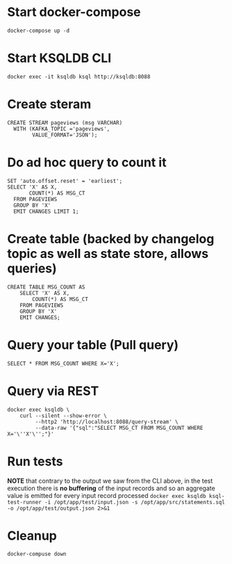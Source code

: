 # Start docker-compose 
`docker-compose up -d`

# Start KSQLDB CLI 
`docker exec -it ksqldb ksql http://ksqldb:8088`

# Create steram 
```
CREATE STREAM pageviews (msg VARCHAR)
  WITH (KAFKA_TOPIC ='pageviews',
        VALUE_FORMAT='JSON');
```

# Do ad hoc query to count it 
```
SET 'auto.offset.reset' = 'earliest';
SELECT 'X' AS X,
       COUNT(*) AS MSG_CT
  FROM PAGEVIEWS
  GROUP BY 'X'
  EMIT CHANGES LIMIT 1;
```

# Create table (backed by changelog topic as well as state store, allows queries)
```
CREATE TABLE MSG_COUNT AS
    SELECT 'X' AS X,
        COUNT(*) AS MSG_CT
    FROM PAGEVIEWS
    GROUP BY 'X'
    EMIT CHANGES;
```

# Query your table (Pull query)
`SELECT * FROM MSG_COUNT WHERE X='X';`

# Query via REST 
```
docker exec ksqldb \
    curl --silent --show-error \
         --http2 'http://localhost:8088/query-stream' \
         --data-raw '{"sql":"SELECT MSG_CT FROM MSG_COUNT WHERE X='\''X'\'';"}'
```

# Run tests
**NOTE** that contrary to the output we saw from the CLI above, in the test execution there is **no buffering** of the input records and so an aggregate value is emitted for every input record processed 
`docker exec ksqldb ksql-test-runner -i /opt/app/test/input.json -s /opt/app/src/statements.sql -o /opt/app/test/output.json 2>&1`

# Cleanup 
`docker-compuse down`